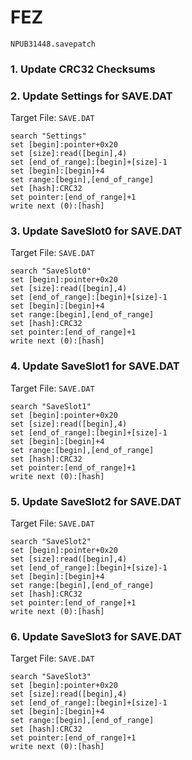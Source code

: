 #  FEZ 

`NPUB31448.savepatch`

### 1.  Update CRC32 Checksums
### 2. Update Settings for SAVE.DAT

Target File: `SAVE.DAT`

```
search "Settings"
set [begin]:pointer+0x20
set [size]:read([begin],4)
set [end_of_range]:[begin]+[size]-1
set [begin]:[begin]+4
set range:[begin],[end_of_range]
set [hash]:CRC32
set pointer:[end_of_range]+1
write next (0):[hash]
```

### 3. Update SaveSlot0 for SAVE.DAT

Target File: `SAVE.DAT`

```
search "SaveSlot0"
set [begin]:pointer+0x20
set [size]:read([begin],4)
set [end_of_range]:[begin]+[size]-1
set [begin]:[begin]+4
set range:[begin],[end_of_range]
set [hash]:CRC32
set pointer:[end_of_range]+1
write next (0):[hash]
```

### 4. Update SaveSlot1 for SAVE.DAT

Target File: `SAVE.DAT`

```
search "SaveSlot1"
set [begin]:pointer+0x20
set [size]:read([begin],4)
set [end_of_range]:[begin]+[size]-1
set [begin]:[begin]+4
set range:[begin],[end_of_range]
set [hash]:CRC32
set pointer:[end_of_range]+1
write next (0):[hash]
```

### 5. Update SaveSlot2 for SAVE.DAT

Target File: `SAVE.DAT`

```
search "SaveSlot2"
set [begin]:pointer+0x20
set [size]:read([begin],4)
set [end_of_range]:[begin]+[size]-1
set [begin]:[begin]+4
set range:[begin],[end_of_range]
set [hash]:CRC32
set pointer:[end_of_range]+1
write next (0):[hash]
```

### 6. Update SaveSlot3 for SAVE.DAT

Target File: `SAVE.DAT`

```
search "SaveSlot3"
set [begin]:pointer+0x20
set [size]:read([begin],4)
set [end_of_range]:[begin]+[size]-1
set [begin]:[begin]+4
set range:[begin],[end_of_range]
set [hash]:CRC32
set pointer:[end_of_range]+1
write next (0):[hash]
```

